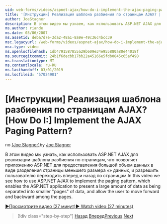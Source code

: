 ```yaml
---
uid: web-forms/videos/aspnet-ajax/how-do-i-implement-the-ajax-paging-pattern
title: '[Инструкции] Реализация шаблона разбиения по страницам AJAX? | Документы Майкрософт'
author: JoeStagner
description: В этом видео мы узнаем, как использовать ASP.NET AJAX для реализации шаблона разбиения по страницам, что позволяет приложению ASP.NET для предоставления большой объем данных в виде bein...
ms.author: riande
ms.date: 03/06/2007
ms.assetid: deba7d7e-3da2-48a1-8a9e-49c36c4bcc39
msc.legacyurl: /web-forms/videos/aspnet-ajax/how-do-i-implement-the-ajax-paging-pattern
msc.type: video
ms.openlocfilehash: 1db4791587855a29b609e34e955880a80e44018f
ms.sourcegitcommit: 24b1f6decbb17bb22a45166e5fdb0845c65af498
ms.translationtype: MT
ms.contentlocale: ru-RU
ms.lasthandoff: 03/01/2019
ms.locfileid: "57024901"
---
```

<a name="how-do-i-implement-the-ajax-paging-pattern"></a><span data-ttu-id="4970a-104">[Инструкции] Реализация шаблона разбиения по страницам AJAX?</span><span class="sxs-lookup"><span data-stu-id="4970a-104">[How Do I:] Implement the AJAX Paging Pattern?</span></span>
====================
<span data-ttu-id="4970a-105">по [(Joe Stagner)](https://github.com/JoeStagner)</span><span class="sxs-lookup"><span data-stu-id="4970a-105">by [Joe Stagner](https://github.com/JoeStagner)</span></span>

<span data-ttu-id="4970a-106">В этом видео мы узнать, как использовать ASP.NET AJAX для реализации шаблона разбиения по страницам, что позволяет приложению ASP.NET для предоставления большой объем данных в виде разделения страницы меньшего размера «» данных, и разрешить пользователю переходить вперед и назад по страницам.</span><span class="sxs-lookup"><span data-stu-id="4970a-106">In this video we see how to use ASP.NET AJAX to implement the paging pattern, which enables the ASP.NET application to present a large amount of data as being separated into smaller "pages" of data, and allow the user to move forward and backward among the pages.</span></span>

[<span data-ttu-id="4970a-107">&#9654;Просмотрите видео (27 минут)</span><span class="sxs-lookup"><span data-stu-id="4970a-107">&#9654; Watch video (27 minutes)</span></span>](https://channel9.msdn.com/Blogs/ASP-NET-Site-Videos/how-do-i-implement-the-ajax-paging-pattern)

> [!div class="step-by-step"]
> <span data-ttu-id="4970a-108">[Назад](how-do-i-implement-the-predictive-fetch-pattern-for-ajax.md)
> [Вперед](how-do-i-implement-the-ajax-incremental-page-display-pattern.md)</span><span class="sxs-lookup"><span data-stu-id="4970a-108">[Previous](how-do-i-implement-the-predictive-fetch-pattern-for-ajax.md)
[Next](how-do-i-implement-the-ajax-incremental-page-display-pattern.md)</span></span>
